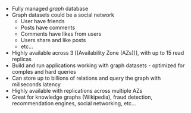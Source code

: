 - Fully managed _graph_ database
- Graph datasets could be a social network
	- User have friends
	- Posts have comments
	- Comments have likes from users
	- Users share and like posts
	- etc...
- Highly available across 3 [[Availability Zone (AZs)]], with up to 15 read replicas
- Build and run applications working with graph datasets - optimized for comples and hard queries
- Can store up to billions of relations and query the graph with miliseconds latency
- Highly available with replications across multiple AZs
- Great for knowledge graphs (Wikipedia), fraud detection, recommendation engines, social networking, etc...